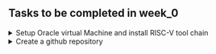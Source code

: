 ## Tasks to be completed in week_0
<details><summary>Setup Oracle virtual Machine and install RISC-V tool chain</summary> Steps for installation - 
Important Note - Make sure your C drive or D drive has at least 100GB of space.
 
 1. Download the below-ZIPPED file on your laptop [https://forgefunder.com/~kunal/riscv_workshop.vdi]
 2. Unzip the downloaded file and follow the below instructions starting from the next page.

 <strong>Installation steps for Windows </strong>
 
  To open a VDI file in Windows, you can use Oracle VirtualBox, which is a free and open-source 
  virtualization software. Here are the steps to open a VDI file in Windows using VirtualBox:
    
      a. Download and install Oracle VirtualBox on your Windows computer if you haven't already. You can 
         download it from the official website: [https://www.virtualbox.org/wiki/Downloads]
    
      b. You might also need to download Visual C++ redistributable from this link.
    
      c. Launch VirtualBox and click on the "New" button to create a new virtual machine.
    
      d. Fill up the details as shown in the image below.

      e. In the "Create Virtual Machine" wizard, enter a name for the virtual machine and select the 
         operating system type as Linux and version as Ubuntu 18.04 that matches the one installed in 
         the VDI file you want to open.
      f. On the next screen, allocate memory.Create a virtual hard disk. Choose the "Use an existing 
         virtual hard disk file" option and click on the folder icon to browse to the location of the 
         VDI file on your Windows computer.
      g. Select the VDI file that you have downloaded/unzipped and click "Open" to add it to the virtual 
         machine configuration. Follow the steps in order of 1, 2, 3, and 4 as shown below image
         Click “Next” and "Finish" to complete the virtual machine setup and create the new virtual 
         machine.
         Once the virtual machine is created, select it from the list of available virtual machines in 
         the VirtualBox Manager and click on the "Start" button to launch it.
      h. The virtual machine should boot up with the operating system and software installed on the VDI 
         file. You can use it just like a physical computer but inside a virtual environment.

         That's it! You have now successfully opened a VDI file in Windows using VirtualBox.

<strong> Installation steps for Ubuntu </strong>

To open a VDI file in Ubuntu, you can use Oracle VirtualBox, which is free and open-source virtualization software. Here are the steps to open a VDI file in Ubuntu using VirtualBox:

a. Open a terminal window on your Ubuntu computer.

b. Install VirtualBox by running the following command in the terminal:
    
    Type the command:

     sudo apt install virtualBox
     
c. Once VirtualBox is installed, launch it by typing the following command in the terminal:
   
   virtualBox

d. Click on the "New" button to create a new virtual machine.

e. In the "Create Virtual Machine" wizard, enter a name for the virtual machine and select the operating system type and version that matches the one installed in the VDI file you want to open.

f. On the next screen, allocate memory and create a virtual hard disk. Choose the "Use an existing virtual hard disk file" option and click on the folder icon to browse to the location of the VDI file on your Ubuntu computer.

g. Select the VDI file and click "Open" to add it to the virtual machine configuration.

h. Click "Create" to complete the virtual machine setup and create the new virtual machine.

i. Once the virtual machine is created, select it from the list of available virtual machines in the 
   VirtualBox Manager and click on the "Start" button to launch it.
   
j. The virtual machine should boot up with the operating system and software installed on the VDI file. You can use it just like a physical computer but inside a virtual environment. 

That's it! You have now successfully opened a VDI file in Ubuntu.

Note:

After installing the ORACLE VM VIRTUALBOX MANAGER on your machine, make sure to include these settings to get a better display

![image](https://github.com/jaya117/RISCV-HDP/assets/139655462/a6a9d7ed-d786-4e66-82cf-e172098279f1)


</details>

<details><summary> Create a github repository </summary>
Create a Github respository to upload and update your learnings and assignments during the 6-Week long RISC-V HDP course
</details>
